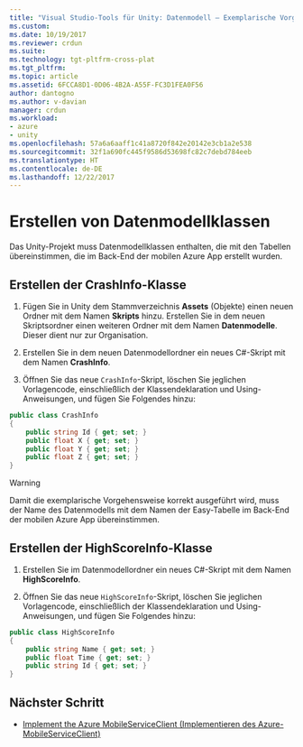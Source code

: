 ```yaml
---
title: "Visual Studio-Tools für Unity: Datenmodell – Exemplarische Vorgehensweise für Azure | Microsoft-Dokumentation"
ms.custom: 
ms.date: 10/19/2017
ms.reviewer: crdun
ms.suite: 
ms.technology: tgt-pltfrm-cross-plat
ms.tgt_pltfrm: 
ms.topic: article
ms.assetid: 6FCCA8D1-0D06-4B2A-A55F-FC3D1FEA0F56
author: dantogno
ms.author: v-davian
manager: crdun
ms.workload:
- azure
- unity
ms.openlocfilehash: 57a6a6aaff1c41a8720f842e20142e3cb1a2e538
ms.sourcegitcommit: 32f1a690fc445f9586d53698fc82c7debd784eeb
ms.translationtype: HT
ms.contentlocale: de-DE
ms.lasthandoff: 12/22/2017
---
```

# <a name="create-data-model-classes"></a>Erstellen von Datenmodellklassen

Das Unity-Projekt muss Datenmodellklassen enthalten, die mit den Tabellen übereinstimmen, die im Back-End der mobilen Azure App erstellt wurden.

## <a name="create-the-crashinfo-class"></a>Erstellen der CrashInfo-Klasse

1. Fügen Sie in Unity dem Stammverzeichnis **Assets** (Objekte) einen neuen Ordner mit dem Namen **Skripts** hinzu. Erstellen Sie in dem neuen Skriptsordner einen weiteren Ordner mit dem Namen **Datenmodelle**. Dieser dient nur zur Organisation.

2. Erstellen Sie in dem neuen Datenmodellordner ein neues C#-Skript mit dem Namen **CrashInfo**.

3. Öffnen Sie das neue `CrashInfo`-Skript, löschen Sie jeglichen Vorlagencode, einschließlich der Klassendeklaration und Using-Anweisungen, und fügen Sie Folgendes hinzu:

  ```csharp
  public class CrashInfo
  {
      public string Id { get; set; }
      public float X { get; set; }
      public float Y { get; set; }
      public float Z { get; set; }
  }
  ```

  > [!WARNING]
  > Damit die exemplarische Vorgehensweise korrekt ausgeführt wird, muss der Name des Datenmodells mit dem Namen der Easy-Tabelle im Back-End der mobilen Azure App übereinstimmen.

## <a name="create-the-highscoreinfo-class"></a>Erstellen der HighScoreInfo-Klasse

1. Erstellen Sie im Datenmodellordner ein neues C#-Skript mit dem Namen **HighScoreInfo**.

2. Öffnen Sie das neue `HighScoreInfo`-Skript, löschen Sie jeglichen Vorlagencode, einschließlich der Klassendeklaration und Using-Anweisungen, und fügen Sie Folgendes hinzu:

  ```csharp
  public class HighScoreInfo
  {
      public string Name { get; set; }
      public float Time { get; set; }
      public string Id { get; set; }
  }
  ```

  ## <a name="next-step"></a>Nächster Schritt

  * [Implement the Azure MobileServiceClient (Implementieren des Azure-MobileServiceClient)](visual-studio-tools-for-unity-azure-mobile-client.md)

